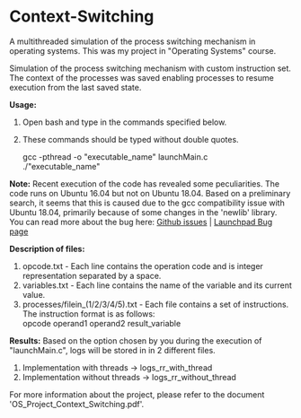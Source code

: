 # Context-Switching
A multithreaded simulation of the process switching mechanism in operating systems. This was my project in "Operating Systems" course.

Simulation of the process switching mechanism with custom instruction set. The context of the processes was saved enabling processes to resume execution from the last saved state.

<strong>Usage:</strong>
1. Open bash and type in the commands specified below.
2. These commands should be typed without double quotes.
    
    gcc -pthread -o "executable_name" launchMain.c <br/>
    ./"executable_name"
    
<strong>Note:</strong> Recent execution of the code has revealed some peculiarities. The code runs on Ubuntu 16.04 but not on Ubuntu 18.04. Based on a preliminary search, it seems that this is caused due to the gcc compatibility issue with Ubuntu 18.04, primarily because of some changes in the 'newlib' library. You can read more about the bug here: [Github issues](https://github.com/travisgoodspeed/md380tools/issues/871) | [Launchpad Bug page](https://bugs.launchpad.net/gcc-arm-embedded/+bug/1772332)

<strong>Description of files:</strong>
1. opcode.txt - Each line contains the operation code and is integer representation separated by a space.
2. variables.txt - Each line contains the name of the variable and its current value.
3. processes/filein_(1/2/3/4/5).txt - Each file contains a set of instructions. <br />
The instruction format is as follows: <br />
opcode operand1 operand2 result_variable

<strong>Results:</strong>
Based on the option chosen by you during the execution of "launchMain.c", logs will be stored in in 2 different files.
1. Implementation with threads -> logs_rr_with_thread
2. Implementation without threads -> logs_rr_without_thread

For more information about the project, please refer to the document 'OS_Project_Context_Switching.pdf'.
